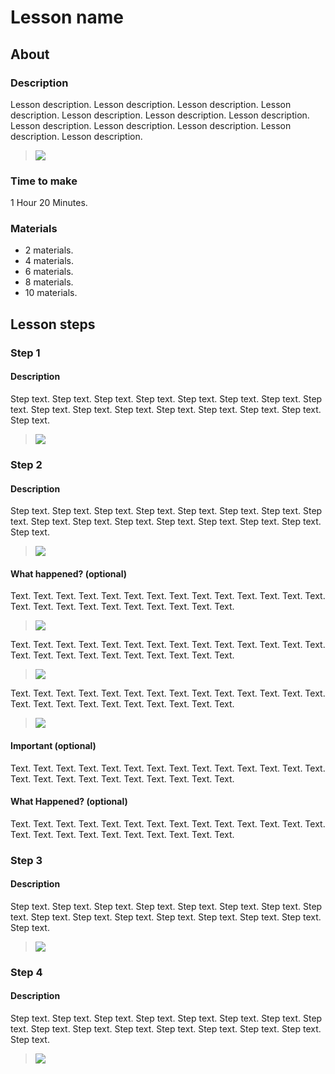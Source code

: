 # Lesson name

## About

### Description

Lesson description. Lesson description. Lesson description.
Lesson description. Lesson description. Lesson description.
Lesson description. Lesson description. Lesson description.
Lesson description. Lesson description. Lesson description.

> ![](course-name/lesson1-name/image.png)

### Time to make

1 Hour 20 Minutes.

### Materials

- 2 materials.
- 4 materials.
- 6 materials.
- 8 materials.
- 10 materials.

## Lesson steps

### Step 1

#### Description

Step text. Step text. Step text. Step text. 
Step text. Step text. Step text. Step text. 
Step text. Step text. Step text. Step text. 
Step text. Step text. Step text. Step text. 

> ![](course-name/lesson1-name/step1.png)

### Step 2

#### Description

Step text. Step text. Step text. Step text. 
Step text. Step text. Step text. Step text. 
Step text. Step text. Step text. Step text. 
Step text. Step text. Step text. Step text. 

> ![](course-name/lesson1-name/step2.png)

#### What happened? (optional)

Text. Text. Text. Text. Text. Text. Text. Text.
Text. Text. Text. Text. Text. Text. Text. Text. 
Text. Text. Text. Text. Text. Text. Text. Text.   

> ![](course-name/lesson1-name/extra/step2/extra1.png)

Text. Text. Text. Text. Text. Text. Text. Text.
Text. Text. Text. Text. Text. Text. Text. Text. 
Text. Text. Text. Text. Text. Text. Text. Text.    

> ![](course-name/lesson1-name/extra/step2/extra2.png)

Text. Text. Text. Text. Text. Text. Text. Text.
Text. Text. Text. Text. Text. Text. Text. Text. 
Text. Text. Text. Text. Text. Text. Text. Text.    

> ![](course-name/lesson1-name/extra/step2/extra3.png)

#### Important (optional)

Text. Text. Text. Text. Text. Text. Text. Text.
Text. Text. Text. Text. Text. Text. Text. Text. 
Text. Text. Text. Text. Text. Text. Text. Text.  

#### What Happened? (optional)

Text. Text. Text. Text. Text. Text. Text. Text.
Text. Text. Text. Text. Text. Text. Text. Text. 
Text. Text. Text. Text. Text. Text. Text. Text.

### Step 3

#### Description

Step text. Step text. Step text. Step text. 
Step text. Step text. Step text. Step text. 
Step text. Step text. Step text. Step text. 
Step text. Step text. Step text. Step text. 

> ![](course-name/lesson1-name/step3.png)

### Step 4

#### Description

Step text. Step text. Step text. Step text. 
Step text. Step text. Step text. Step text. 
Step text. Step text. Step text. Step text. 
Step text. Step text. Step text. Step text. 

> ![](course-name/lesson1-name/step4.png)
